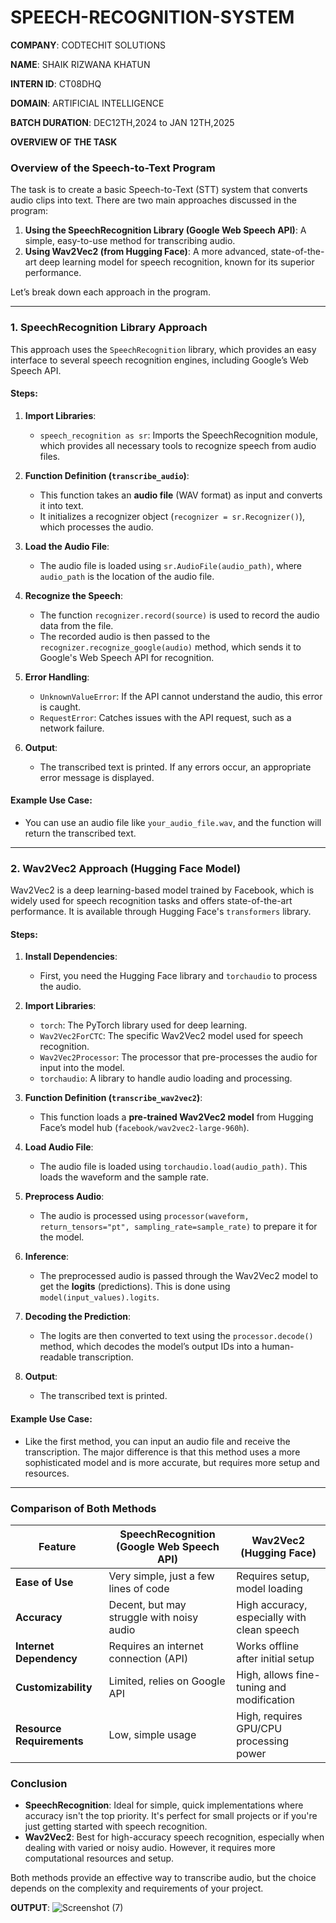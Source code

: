 # SPEECH-RECOGNITION-SYSTEM

**COMPANY**: CODTECHIT SOLUTIONS

**NAME**: SHAIK RIZWANA KHATUN

**INTERN ID**: CT08DHQ

**DOMAIN**: ARTIFICIAL INTELLIGENCE

**BATCH DURATION**: DEC12TH,2024 to JAN 12TH,2025

**OVERVIEW OF THE TASK**

### **Overview of the Speech-to-Text Program**

The task is to create a basic Speech-to-Text (STT) system that converts audio clips into text. There are two main approaches discussed in the program:

1. **Using the SpeechRecognition Library (Google Web Speech API)**: A simple, easy-to-use method for transcribing audio.
2. **Using Wav2Vec2 (from Hugging Face)**: A more advanced, state-of-the-art deep learning model for speech recognition, known for its superior performance.

Let’s break down each approach in the program.

---

### **1. SpeechRecognition Library Approach**
This approach uses the `SpeechRecognition` library, which provides an easy interface to several speech recognition engines, including Google’s Web Speech API.

#### Steps:
1. **Import Libraries**:
   - `speech_recognition as sr`: Imports the SpeechRecognition module, which provides all necessary tools to recognize speech from audio files.

2. **Function Definition (`transcribe_audio`)**:
   - This function takes an **audio file** (WAV format) as input and converts it into text.
   - It initializes a recognizer object (`recognizer = sr.Recognizer()`), which processes the audio.
   
3. **Load the Audio File**:
   - The audio file is loaded using `sr.AudioFile(audio_path)`, where `audio_path` is the location of the audio file.
   
4. **Recognize the Speech**:
   - The function `recognizer.record(source)` is used to record the audio data from the file.
   - The recorded audio is then passed to the `recognizer.recognize_google(audio)` method, which sends it to Google's Web Speech API for recognition.

5. **Error Handling**:
   - `UnknownValueError`: If the API cannot understand the audio, this error is caught.
   - `RequestError`: Catches issues with the API request, such as a network failure.

6. **Output**:
   - The transcribed text is printed. If any errors occur, an appropriate error message is displayed.

#### Example Use Case:
- You can use an audio file like `your_audio_file.wav`, and the function will return the transcribed text.

---

### **2. Wav2Vec2 Approach (Hugging Face Model)**
Wav2Vec2 is a deep learning-based model trained by Facebook, which is widely used for speech recognition tasks and offers state-of-the-art performance. It is available through Hugging Face's `transformers` library.

#### Steps:
1. **Install Dependencies**:
   - First, you need the Hugging Face library and `torchaudio` to process the audio.

2. **Import Libraries**:
   - `torch`: The PyTorch library used for deep learning.
   - `Wav2Vec2ForCTC`: The specific Wav2Vec2 model used for speech recognition.
   - `Wav2Vec2Processor`: The processor that pre-processes the audio for input into the model.
   - `torchaudio`: A library to handle audio loading and processing.

3. **Function Definition (`transcribe_wav2vec2`)**:
   - This function loads a **pre-trained Wav2Vec2 model** from Hugging Face’s model hub (`facebook/wav2vec2-large-960h`).
   
4. **Load Audio File**:
   - The audio file is loaded using `torchaudio.load(audio_path)`. This loads the waveform and the sample rate.
   
5. **Preprocess Audio**:
   - The audio is processed using `processor(waveform, return_tensors="pt", sampling_rate=sample_rate)` to prepare it for the model.

6. **Inference**:
   - The preprocessed audio is passed through the Wav2Vec2 model to get the **logits** (predictions). This is done using `model(input_values).logits`.

7. **Decoding the Prediction**:
   - The logits are then converted to text using the `processor.decode()` method, which decodes the model’s output IDs into a human-readable transcription.

8. **Output**:
   - The transcribed text is printed.

#### Example Use Case:
- Like the first method, you can input an audio file and receive the transcription. The major difference is that this method uses a more sophisticated model and is more accurate, but requires more setup and resources.

---

### **Comparison of Both Methods**
| Feature                  | SpeechRecognition (Google Web Speech API) | Wav2Vec2 (Hugging Face)          |
|--------------------------|-------------------------------------------|----------------------------------|
| **Ease of Use**           | Very simple, just a few lines of code      | Requires setup, model loading   |
| **Accuracy**              | Decent, but may struggle with noisy audio | High accuracy, especially with clean speech |
| **Internet Dependency**   | Requires an internet connection (API)     | Works offline after initial setup |
| **Customizability**       | Limited, relies on Google API             | High, allows fine-tuning and modification |
| **Resource Requirements** | Low, simple usage                         | High, requires GPU/CPU processing power |

### **Conclusion**
- **SpeechRecognition**: Ideal for simple, quick implementations where accuracy isn't the top priority. It's perfect for small projects or if you're just getting started with speech recognition.
- **Wav2Vec2**: Best for high-accuracy speech recognition, especially when dealing with varied or noisy audio. However, it requires more computational resources and setup.

Both methods provide an effective way to transcribe audio, but the choice depends on the complexity and requirements of your project.

**OUTPUT**:
![Screenshot (7)](https://github.com/user-attachments/assets/68d112c9-b0d5-42a0-b01f-5c1970027c6d)

